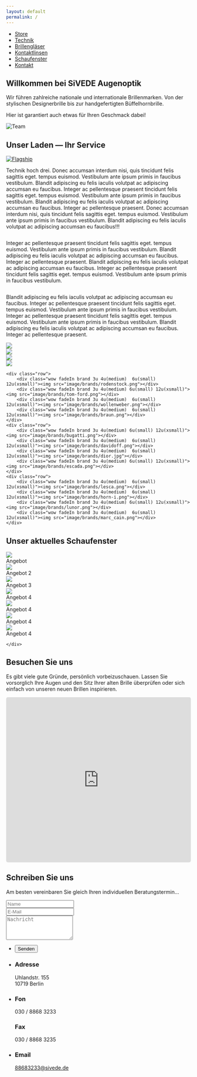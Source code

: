 ```yaml
---
layout: default
permalink: /
---
```


<nav class="fixed">
	<ul>
		<li><a href="#store" class="icon fa-long-arrow-down">Store</a></li>
		<li><a href="#technic" class="icon fa-wrench">Technik</a></li>
	  <li><a href="#glasses" class="icon fa-search">Brillengläser</a></li>
		<li><a href="#lenses" class="icon fa-eye">Kontaktlinsen</a></li>
	  <li><a href="#window" class=" icon fa-windows">Schaufenster</a></li>
		<li><a href="#maps" class=" icon fa-envelope">Kontakt</a></li>
	</ul>
</nav>
<section id="one">
<h1>Willkommen bei SiVEDE Augenoptik</h1>
<p>Wir führen zahlreiche nationale und internationale Brillenmarken. Von der stylischen Designerbrille bis zur handgefertigten Büffelhornbrille.</p>
<p>Hier ist garantiert auch etwas für Ihren Geschmack dabei!</p>

<span class="image"><img src="image/background.png" alt="Team" class="image fit" /></span>
</section>

<section id="store" class="">
	<h2>Unser Laden &mdash; Ihr Service</h2>

<a href="image/site/US_2_SIVEDE_Details-27.jpg" class="image left thumb wow fadeIn"><img src="image/site/US_2_SIVEDE_Details-27.jpg" alt="Flagship" title="Unser Geschäft"/></a>
<!-- Weitere Bilder in der Galerie -->
<div style="display: none">
<a href="image/site/US_2_SIVEDE_Details-26.jpg" class="image left thumb"><img src="image/site/US_2_SIVEDE_Details-30.jpg" alt="Flagship" title="Unser Geschäft - vorne"/></a>
</div>

<p>Technik hoch drei. Donec accumsan interdum nisi, quis tincidunt felis sagittis eget. tempus euismod. Vestibulum ante ipsum primis in faucibus vestibulum. Blandit adipiscing eu felis iaculis volutpat ac adipiscing accumsan eu faucibus. Integer ac pellentesque praesent tincidunt felis sagittis eget. tempus euismod. Vestibulum ante ipsum primis in faucibus vestibulum. Blandit adipiscing eu felis iaculis volutpat ac adipiscing accumsan eu faucibus. Integer ac pellentesque praesent. Donec accumsan interdum nisi, quis tincidunt felis sagittis eget. tempus euismod. Vestibulum ante ipsum primis in faucibus vestibulum. Blandit adipiscing eu felis iaculis volutpat ac adipiscing accumsan eu faucibus!!!</p>


<a id="technic" href="image/site/US_3_Sivede_Technik-3.jpg" class="image right thumb"><img src="image/site/US_3_Sivede_Technik-3.jpg" alt="" title="El Classico" /></a>
<p>Integer ac pellentesque praesent tincidunt felis sagittis eget. tempus euismod. Vestibulum ante ipsum primis in faucibus vestibulum. Blandit adipiscing eu felis iaculis volutpat ac adipiscing accumsan eu faucibus. Integer ac pellentesque praesent. Blandit adipiscing eu felis iaculis volutpat ac adipiscing accumsan eu faucibus. Integer ac pellentesque praesent tincidunt felis sagittis eget. tempus euismod. Vestibulum ante ipsum primis in faucibus vestibulum.</p>

<a id="glasses" href="image/site/US_3_Sivede_Technik-9.jpg" class="image left thumb"><img src="image/site/US_3_Sivede_Technik-9.jpg" alt="" title="El Classico" /></a>
<p>Blandit adipiscing eu felis iaculis volutpat ac adipiscing accumsan eu faucibus. Integer ac pellentesque praesent tincidunt felis sagittis eget. tempus euismod. Vestibulum ante ipsum primis in faucibus vestibulum. Integer ac pellentesque praesent tincidunt felis sagittis eget. tempus euismod. Vestibulum ante ipsum primis in faucibus vestibulum. Blandit adipiscing eu felis iaculis volutpat ac adipiscing accumsan eu faucibus. Integer ac pellentesque praesent.</p>


<div id="owl-schaufenster">
	<div id="lenses" class="row">
		<div class="3u 4u(medium)  6u(small) 12u(xsmall)"><img src="image/brands/icberlin.jpg" /></div>
		<div class="3u 4u(medium)  6u(small) 12u(xsmall)"><img src="image/brands/mykita.png"></div>
		<div class="3u 4u(medium) 6u(small) 12u(xsmall)"><img src="image/brands/porsche-design.png"></div>
		<div class="3u 4u(medium)  6u(small) 12u(xsmall)"><img src="image/brands/ray-ban.png"></div>
	</div>



	<div class="row">
		<div class="wow fadeIn brand 3u 4u(medium)  6u(small) 12u(xsmall)"><img src="image/brands/rodenstock.png"></div>
		<div class="wow fadeIn brand 3u 4u(medium) 6u(small) 12u(xsmall)"><img src="image/brands/tom-ford.png"></div>
		<div class="wow fadeIn brand 3u 4u(medium)  6u(small) 12u(xsmall)"><img src="image/brands/wollenweber.png"></div>
		<div class="wow fadeIn brand 3u 4u(medium)  6u(small) 12u(xsmall)"><img src="image/brands/braun.png"></div>
	</div>
	<div class="row">
		<div class="wow fadeIn brand 3u 4u(medium) 6u(small) 12u(xsmall)"><img src="image/brands/bugatti.png"></div>
		<div class="wow fadeIn brand 3u 4u(medium)  6u(small) 12u(xsmall)"><img src="image/brands/davidoff.png"></div>
		<div class="wow fadeIn brand 3u 4u(medium)  6u(small) 12u(xsmall)"><img src="image/brands/dior.jpg"></div>
		<div class="wow fadeIn brand 3u 4u(medium) 6u(small) 12u(xsmall)"><img src="image/brands/escada.png"></div>
	</div>
	<div class="row">
		<div class="wow fadeIn brand 3u 4u(medium)  6u(small) 12u(xsmall)"><img src="image/brands/lesca.png"></div>
		<div class="wow fadeIn brand 3u 4u(medium)  6u(small) 12u(xsmall)"><img src="image/brands/horn-i.png"></div>
		<div class="wow fadeIn brand 3u 4u(medium) 6u(small) 12u(xsmall)"><img src="image/brands/lunor.png"></div>
		<div class="wow fadeIn brand 3u 4u(medium)  6u(small) 12u(xsmall)"><img src="image/brands/marc_cain.png"></div>
	</div>
</div>
</section>


<section id="window" class="wow fadeIn">
	<h2>Unser aktuelles Schaufenster</h2>
	<div class="owl-carousel poptrox-popup" id="owl-schaufenster">
		<div class="image fit"><img src="image/site/US_2_SIVEDE_Details-17.jpg"><div class="caption">Angebot</div></div>
		<div class="image fit"><img src="image/site/US_2_SIVEDE_Details-20.jpg"><div class="caption">Angebot 2</div></div>
		<div class="image fit"><img src="image/site/US_2_SIVEDE_Details-5.jpg"><div class="caption">Angebot 3</div></div>
		<div class="image fit"><img src="image/site/US_2_SIVEDE_Details-9.jpg"><div class="caption">Angebot 4</div></div>
			<div class="image fit"><img src="https://cloud.githubusercontent.com/assets/10921520/7562844/0787f3a8-f7d8-11e4-8def-27bfccf07e95.jpg"><div class="caption">Angebot 4</div></div>
			<div class="image fit"><img src="https://cloud.githubusercontent.com/assets/10921520/7562844/0787f3a8-f7d8-11e4-8def-27bfccf07e95.jpg"><div class="caption">Angebot 4</div></div>
			<div class="image fit"><img src="https://cloud.githubusercontent.com/assets/10921520/7562843/0787694c-f7d8-11e4-8f3e-b645f87ae318.jpg"><div class="caption">Angebot 4</div></div>

	</div>
</section>

<section id="maps" class="wow fadeIn">
 <div>
	<h2>Besuchen Sie uns</h2>
		<p>Es gibt viele gute Gründe, persönlich vorbeizuschauen. Lassen Sie vorsorglich Ihre Augen und den Sitz Ihrer alten Brille überprüfen oder sich einfach von unseren neuen Brillen inspirieren.</p>
    <div class="12u$ embed-container maps">
			<iframe src="https://www.google.com/maps/embed?pb=!1m18!1m12!1m3!1d9715.76829556531!2d13.324670915344218!3d52.49828813664044!2m3!1f0!2f0!3f0!3m2!1i1024!2i768!4f13.1!3m3!1m2!1s0x47a850fa0ec4ceed%3A0x5a48949ecf5364c3!2sSivede+Augenoptik!5e0!3m2!1sde!2sde!4v1418805179638" width="600" height="450" frameborder="0" style="border:0;width:100% !important;min-height:450px;height:auto !important;border-radius:0.35em;"></iframe>
		</div>  
	 </div>
</section>		



<section id="contact" class="wow fadeIn">
	<h2>Schreiben Sie uns</h2>
	<p>Am besten vereinbaren Sie gleich Ihren individuellen Beratungstermin... </p>
	<div class="row">
		<div class="8u 12u$(small)">
			<form action="//formspree.io/hardenberg.persico@googlemail.com" method="post" id="contactForm">
				<div class="row uniform 50%">
					<div class="6u 12u$(xsmall)"><input type="text" name="name" id="name" placeholder="Name" /></div>
					<div class="6u$ 12u$(xsmall)"><input type="email" name="_replyto" id="email" placeholder="E-Mail" /></div>
					<div class="12u$"><textarea name="message" id="message" placeholder="Nachricht" rows="4"></textarea></div>
					<input type="hidden" name="_subject" value="Kontaktformular Homepage" />
					<input type="text" name="_gotcha" style="display:none" />
				</div>
				<ul class="actions">
					<li><input type="submit" value="Senden" id="submit"/></li>
				</ul>
			</form>		
		</div>
		<div id="address" class="4u$ 12u$(small)">
			<ul class="labeled-icons">
				<li>
					<h3 class="icon fa-home"><span class="label">Adresse</span></h3>
					Uhlandstr. 155<br />
					10719 Berlin
				</li>
				<li>
					<h3 class="icon fa-mobile"><span class="label">Fon</span></h3>
					030 / 8868 3233
					<br />
					<h3 class="icon fa-fax "><span class="label">Fax</span></h3>
					030 / 8868 3235
				</li>
				<li>
					<h3 class="icon fa-envelope-o"><span class="label">Email</span></h3>
					<a href="mailto:88683233@sivede.de">88683233@sivede.de</a>
				</li>
			</ul>
		</div>
	</div>
</section>
